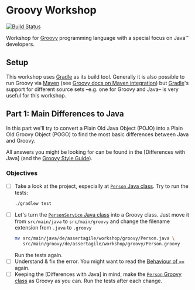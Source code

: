 # Groovy Workshop

[![Build Status](https://travis-ci.org/mkutz/groovy-workshop.svg?branch=master)](https://travis-ci.org/mkutz/groovy-workshop)

Workshop for [Groovy] programming language with a special focus on Java™ developers.

## Setup

This workshop uses [Gradle] as its build tool. Generally it is also possible to run Groovy via [Maven] (see [Groovy docs on Maven integration]) but [Gradle]'s support for different source sets –e.g. one for Groovy and Java– is very useful for this workshop.

## Part 1: Main Differences to Java

In this part we'll try to convert a Plain Old Java Object (POJO) into a Plain Old Groovy Object (POGO) to find the most basic differences between Java and Groovy.

All answers you might be looking for can be found in the [Differences with Java] (and the [Groovy Style Guide]).

### Objectives

- [ ] Take a look at the project, especially at [`Person` Java class]. Try to run the tests:
  ```bash
  ./gradlew test
  ```
- [ ] Let's turn the [`PersonService` Java class] into a Groovy class. Just move it from `src/main/java` to `src/main/groovy` and change the filename extension from `.java` to `.groovy`
  ```bash
  mv src/main/java/de/assertagile/workshop/groovy/Person.java \
     src/main/groovy/de/assertagile/workshop/groovy/Person.groovy
  ```
  Run the tests again.
- [ ] Understand & fix the error. You might want to read the [Behaviour of `==`](http://groovy-lang.org/differences.html#_behaviour_of_code_code) again.
- [ ] Keeping the [Differences with Java] in mind, make the [`Person` Groovy class] as Groovy as you can. Run the tests after each change. 

[Groovy]: <http://www.groovy-lang.org/>
[Gradle]: <https://gradle.org/>
[Maven]: <https://maven.apache.org/>
[Groovy docs on Maven integration]: <http://docs.groovy-lang.org/latest/html/documentation/tools-groovyc.html#_maven_integration>
[Differnces with Java]: <http://groovy-lang.org/differences.html>
[Groovy Style Guide]: <http://groovy-lang.org/style-guide.html>
[`Person` Java class]: <src/main/java/de/assertagile/workshop/groovy/Person.java>
[`PersonService` Java class]: <src/main/java/de/assertagile/workshop/groovy/PersonService.java>
[`Person` Groovy class]: <src/main/groovy/de/assertagile/workshop/groovy/Person.groovy>
[`PersonService` Groovy class]: <src/main/groovy/de/assertagile/workshop/groovy/Person.groovy>
